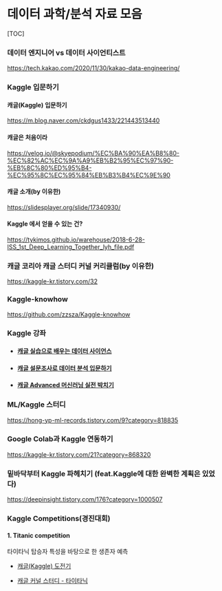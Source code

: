 # 데이터 과학/분석 자료 모음
[TOC]

### 데이터 엔지니어 vs 데이터 사이언티스트

https://tech.kakao.com/2020/11/30/kakao-data-engineering/



### Kaggle 입문하기

#### 캐글(Kaggle) 입문하기

https://m.blog.naver.com/ckdgus1433/221443513440

#### 캐글은 처음이라

https://velog.io/@skyepodium/%EC%BA%90%EA%B8%80-%EC%82%AC%EC%9A%A9%EB%B2%95%EC%97%90-%EB%8C%80%ED%95%B4-%EC%95%8C%EC%95%84%EB%B3%B4%EC%9E%90

#### 캐글 소개(by 이유한)

https://slidesplayer.org/slide/17340930/

#### Kaggle 에서 얻을 수 있는 건?

https://tykimos.github.io/warehouse/2018-6-28-ISS_1st_Deep_Learning_Together_lyh_file.pdf



### 캐글 코리아 캐글 스터디 커널 커리큘럼(by 이유한)

https://kaggle-kr.tistory.com/32



### Kaggle-knowhow

https://github.com/zzsza/Kaggle-knowhow



### Kaggle 강좌

- #### [캐글 실습으로 배우는 데이터 사이언스](https://www.inflearn.com/course/%EB%8D%B0%EC%9D%B4%ED%84%B0-%EC%82%AC%EC%9D%B4%EC%96%B8%EC%8A%A4-kaggle/dashboard)

- #### [캐글 설문조사로 데이터 분석 입문하기](https://www.inflearn.com/course/캐글-설문조사)

- #### [캐글 Advanced 머신러닝 실전 박치기](https://www.inflearn.com/course/캐글-머신러닝-실전)



### ML/Kaggle 스터디

https://hong-yp-ml-records.tistory.com/9?category=818835



### Google Colab과 Kaggle 연동하기

https://kaggle-kr.tistory.com/21?category=868320



### 밑바닥부터 Kaggle 파헤치기 (feat.Kaggle에 대한 완벽한 계획은 있었다)

https://deepinsight.tistory.com/176?category=1000507



### Kaggle Competitions(경진대회)

#### 1. Titanic competition

타이타닉 탑승자 특성을 바탕으로 한 생존자 예측

- [캐글(Kaggle) 도전기](https://slidesplayer.org/slide/17955781/)

* [캐글 커널 스터디 - 타이타닉](https://www.youtube.com/watch?v=VOjIb2TJyWg&list=PLC_wC_PMBL5Owf0FCwIFjcFPk5Yuy1heT)
